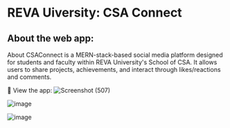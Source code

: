 # REVA Uiversity: CSA Connect

## About the web app:
About CSAConnect is a MERN-stack-based social media platform designed for students
and faculty within REVA University's School of CSA. It allows users to share projects,
achievements, and interact through likes/reactions and comments.

🚀 View the app:
![Screenshot (507)](https://github.com/user-attachments/assets/d8b37a5c-7115-4190-8424-b987ec38787a)


![image](https://github.com/user-attachments/assets/1e95cd57-2886-47d8-a8e3-105d754efc1e)


![image](https://github.com/user-attachments/assets/bb04c539-03ed-4b11-8505-86d4bbca9560)

